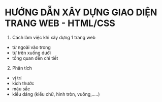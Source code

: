 # HƯỚNG DẪN XÂY DỰNG GIAO DIỆN TRANG WEB - HTML/CSS

1. Cách làm việc khi xây dựng 1 trang web 

 - từ ngoài vào trong
 - từ trên xuống dưới
 - tổng quan đến chi tiết

2. Phân tích 

  - vị trí 
  - kích thước
  - màu sắc
  - kiểu dáng (kiểu chữ, hình tròn, vuông,.....)